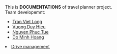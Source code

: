 This is <b>DOCUMENTATIONS</b> of travel planner project. <br />
Team developemnt: 
<ul>
<li><a href="https://github.com/tranvietlong">Tran Viet Long</a></li>
<li><a href="https://github.com/vdhieu124">Vuong Duy Hieu</a></li>
<li><a href="https://github.com/nguyenphuctue">Nguyen Phuc Tue</a></li>
<li><a href="https://github.com/hoangharr">Do Minh Hoang</a></li>
</ul>
<li><a href="https://drive.google.com/drive/folders/1SxHUwZ6aK-gdmazFwXV8aL9whdQtJoms?usp=drive_link">Drive management</a></li>


